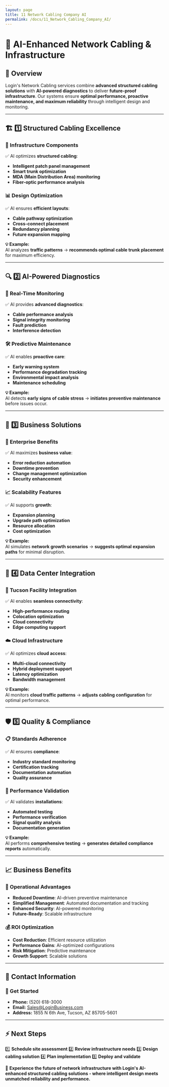 ```yaml
---
layout: page
title: 11 Network Cabling Company AI
permalink: /docs/11_Network_Cabling_Company_AI/
---
```

# 🔌 AI-Enhanced Network Cabling & Infrastructure

## 📌 Overview
Login's Network Cabling services combine **advanced structured cabling solutions** with **AI-powered diagnostics** to deliver **future-proof infrastructure**. Our systems ensure **optimal performance, proactive maintenance, and maximum reliability** through intelligent design and monitoring.

---

## 🏗️ 1️⃣ Structured Cabling Excellence
### **🎯 Infrastructure Components**
✅ AI optimizes **structured cabling**:
- **Intelligent patch panel management**
- **Smart trunk optimization**
- **MDA (Main Distribution Area) monitoring**
- **Fiber-optic performance analysis**

### **📊 Design Optimization**
✅ AI ensures **efficient layouts**:
- **Cable pathway optimization**
- **Cross-connect placement**
- **Redundancy planning**
- **Future expansion mapping**

**💡 Example:**  
AI analyzes **traffic patterns** → **recommends optimal cable trunk placement** for maximum efficiency.

---

## 🔍 2️⃣ AI-Powered Diagnostics
### **🎯 Real-Time Monitoring**
✅ AI provides **advanced diagnostics**:
- **Cable performance analysis**
- **Signal integrity monitoring**
- **Fault prediction**
- **Interference detection**

### **🛠️ Predictive Maintenance**
✅ AI enables **proactive care**:
- **Early warning system**
- **Performance degradation tracking**
- **Environmental impact analysis**
- **Maintenance scheduling**

**💡 Example:**  
AI detects **early signs of cable stress** → **initiates preventive maintenance** before issues occur.

---

## 🚀 3️⃣ Business Solutions
### **💼 Enterprise Benefits**
✅ AI maximizes **business value**:
- **Error reduction automation**
- **Downtime prevention**
- **Change management optimization**
- **Security enhancement**

### **📈 Scalability Features**
✅ AI supports **growth**:
- **Expansion planning**
- **Upgrade path optimization**
- **Resource allocation**
- **Cost optimization**

**💡 Example:**  
AI simulates **network growth scenarios** → **suggests optimal expansion paths** for minimal disruption.

---

## 🏢 4️⃣ Data Center Integration
### **🔗 Tucson Facility Integration**
✅ AI enables **seamless connectivity**:
- **High-performance routing**
- **Colocation optimization**
- **Cloud connectivity**
- **Edge computing support**

### **☁️ Cloud Infrastructure**
✅ AI optimizes **cloud access**:
- **Multi-cloud connectivity**
- **Hybrid deployment support**
- **Latency optimization**
- **Bandwidth management**

**💡 Example:**  
AI monitors **cloud traffic patterns** → **adjusts cabling configuration** for optimal performance.

---

## 🛡️ 5️⃣ Quality & Compliance
### **📋 Standards Adherence**
✅ AI ensures **compliance**:
- **Industry standard monitoring**
- **Certification tracking**
- **Documentation automation**
- **Quality assurance**

### **🎯 Performance Validation**
✅ AI validates **installations**:
- **Automated testing**
- **Performance verification**
- **Signal quality analysis**
- **Documentation generation**

**💡 Example:**  
AI performs **comprehensive testing** → **generates detailed compliance reports** automatically.

---

## 📈 Business Benefits
### **🚀 Operational Advantages**
- **Reduced Downtime**: AI-driven preventive maintenance
- **Simplified Management**: Automated documentation and tracking
- **Enhanced Security**: AI-powered monitoring
- **Future-Ready**: Scalable infrastructure

### **💰 ROI Optimization**
- **Cost Reduction**: Efficient resource utilization
- **Performance Gains**: AI-optimized configurations
- **Risk Mitigation**: Predictive maintenance
- **Growth Support**: Scalable solutions

---

## 📍 Contact Information
### **🏢 Get Started**
- **Phone:** (520) 618-3000
- **Email:** Sales@LoginBusiness.com
- **Address:** 1855 N 6th Ave, Tucson, AZ 85705-5601

---

## ⚡ Next Steps
1️⃣ **Schedule site assessment**
2️⃣ **Review infrastructure needs**
3️⃣ **Design cabling solution**
4️⃣ **Plan implementation**
5️⃣ **Deploy and validate**

🚀 **Experience the future of network infrastructure with Login's AI-enhanced structured cabling solutions - where intelligent design meets unmatched reliability and performance.** 

